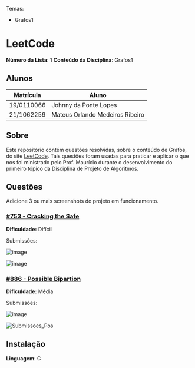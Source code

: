 Temas:
 - Grafos1

# LeetCode

**Número da Lista**: 1
**Conteúdo da Disciplina**: Grafos1

## Alunos
|Matrícula | Aluno |
| -- | -- |
| 19/0110066  | Johnny da Ponte Lopes |
| 21/1062259 |  Mateus Orlando Medeiros Ribeiro |

## Sobre 
Este repositório contém questões resolvidas, sobre o conteúdo de Grafos, do site [LeetCode](https://leetcode.com). Tais questões foram usadas para praticar e aplicar o que nos foi ministrado pelo Prof. Maurício durante o desenvolvimento do primeiro tópico da Disciplina de Projeto de Algoritmos. 

## Questões
Adicione 3 ou mais screenshots do projeto em funcionamento.

### [#753 - Cracking the Safe](https://github.com/projeto-de-algoritmos-2024/Grafos1-LeetCode/blob/master/questao1/README.md)
**Dificuldade:** Difícil    

Submissões: 

![image](https://github.com/user-attachments/assets/e11dd59d-62b0-4a4e-8bab-6907c88c02dc)

![image](https://github.com/user-attachments/assets/e1b42a0c-3b81-4c0e-afb4-c88ca4bdbef4)

### [#886 - Possible Bipartion](https://github.com/projeto-de-algoritmos-2024/Grafos1-LeetCode/blob/master/questao3/README.md)
**Dificuldade:** Média    

Submissões: 

![image](https://github.com/user-attachments/assets/bfcda9b4-e051-4f39-acf4-7ff67b4139a6)

![Submissoes_Pos](https://github.com/user-attachments/assets/bc1e4b36-55ed-4765-b0ce-fff433191a6a)

## Instalação 
**Linguagem**: C




